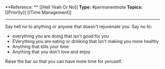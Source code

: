 **Reference: ** [[Hell Yeah Or No]]
**Type:** #permanentnote 
**Topics:** [[Priority]] [[Time Management]]

----
Say hell no to anything or anyone that doesn't rejuvenate you.  Say no to:
- everything you are doing that isn't good for you
- EVerything you are eating or drinking that isn't making you more healthy
- Anything that kills your time 
- Anything that you don't love and enjoy

Raise the bar so that you can have more time for yoruself. 
